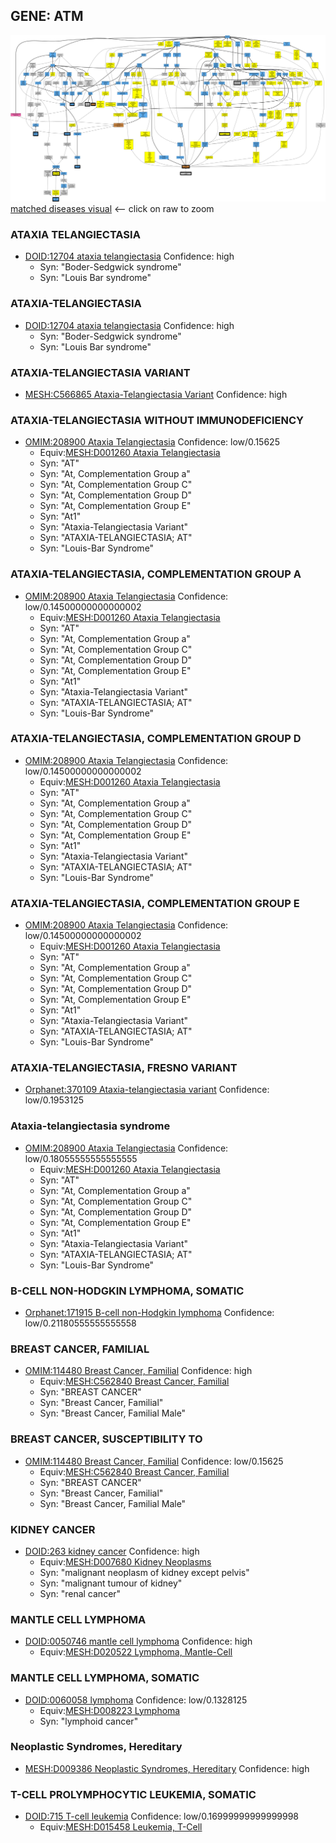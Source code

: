 
## GENE: ATM

![image](ATM.png)
[matched diseases visual](ATM.png)  <-- click on raw to zoom


### ATAXIA TELANGIECTASIA
 * [DOID:12704 ataxia telangiectasia](http://beta.monarchinitiative.org/disease/DOID:12704) Confidence: high
    * Syn: "Boder-Sedgwick syndrome"
    * Syn: "Louis Bar syndrome"

### ATAXIA-TELANGIECTASIA
 * [DOID:12704 ataxia telangiectasia](http://beta.monarchinitiative.org/disease/DOID:12704) Confidence: high
    * Syn: "Boder-Sedgwick syndrome"
    * Syn: "Louis Bar syndrome"

### ATAXIA-TELANGIECTASIA VARIANT
 * [MESH:C566865 Ataxia-Telangiectasia Variant](http://beta.monarchinitiative.org/disease/MESH:C566865) Confidence: high

### ATAXIA-TELANGIECTASIA WITHOUT IMMUNODEFICIENCY
 * [OMIM:208900 Ataxia Telangiectasia](http://beta.monarchinitiative.org/disease/OMIM:208900) Confidence: low/0.15625
    * Equiv:[MESH:D001260 Ataxia Telangiectasia](http://beta.monarchinitiative.org/disease/MESH:D001260)
    * Syn: "AT"
    * Syn: "At, Complementation Group a"
    * Syn: "At, Complementation Group C"
    * Syn: "At, Complementation Group D"
    * Syn: "At, Complementation Group E"
    * Syn: "At1"
    * Syn: "Ataxia-Telangiectasia Variant"
    * Syn: "ATAXIA-TELANGIECTASIA; AT"
    * Syn: "Louis-Bar Syndrome"

### ATAXIA-TELANGIECTASIA, COMPLEMENTATION GROUP A
 * [OMIM:208900 Ataxia Telangiectasia](http://beta.monarchinitiative.org/disease/OMIM:208900) Confidence: low/0.14500000000000002
    * Equiv:[MESH:D001260 Ataxia Telangiectasia](http://beta.monarchinitiative.org/disease/MESH:D001260)
    * Syn: "AT"
    * Syn: "At, Complementation Group a"
    * Syn: "At, Complementation Group C"
    * Syn: "At, Complementation Group D"
    * Syn: "At, Complementation Group E"
    * Syn: "At1"
    * Syn: "Ataxia-Telangiectasia Variant"
    * Syn: "ATAXIA-TELANGIECTASIA; AT"
    * Syn: "Louis-Bar Syndrome"

### ATAXIA-TELANGIECTASIA, COMPLEMENTATION GROUP D
 * [OMIM:208900 Ataxia Telangiectasia](http://beta.monarchinitiative.org/disease/OMIM:208900) Confidence: low/0.14500000000000002
    * Equiv:[MESH:D001260 Ataxia Telangiectasia](http://beta.monarchinitiative.org/disease/MESH:D001260)
    * Syn: "AT"
    * Syn: "At, Complementation Group a"
    * Syn: "At, Complementation Group C"
    * Syn: "At, Complementation Group D"
    * Syn: "At, Complementation Group E"
    * Syn: "At1"
    * Syn: "Ataxia-Telangiectasia Variant"
    * Syn: "ATAXIA-TELANGIECTASIA; AT"
    * Syn: "Louis-Bar Syndrome"

### ATAXIA-TELANGIECTASIA, COMPLEMENTATION GROUP E
 * [OMIM:208900 Ataxia Telangiectasia](http://beta.monarchinitiative.org/disease/OMIM:208900) Confidence: low/0.14500000000000002
    * Equiv:[MESH:D001260 Ataxia Telangiectasia](http://beta.monarchinitiative.org/disease/MESH:D001260)
    * Syn: "AT"
    * Syn: "At, Complementation Group a"
    * Syn: "At, Complementation Group C"
    * Syn: "At, Complementation Group D"
    * Syn: "At, Complementation Group E"
    * Syn: "At1"
    * Syn: "Ataxia-Telangiectasia Variant"
    * Syn: "ATAXIA-TELANGIECTASIA; AT"
    * Syn: "Louis-Bar Syndrome"

### ATAXIA-TELANGIECTASIA, FRESNO VARIANT
 * [Orphanet:370109 Ataxia-telangiectasia variant](http://beta.monarchinitiative.org/disease/Orphanet:370109) Confidence: low/0.1953125

### Ataxia-telangiectasia syndrome
 * [OMIM:208900 Ataxia Telangiectasia](http://beta.monarchinitiative.org/disease/OMIM:208900) Confidence: low/0.18055555555555555
    * Equiv:[MESH:D001260 Ataxia Telangiectasia](http://beta.monarchinitiative.org/disease/MESH:D001260)
    * Syn: "AT"
    * Syn: "At, Complementation Group a"
    * Syn: "At, Complementation Group C"
    * Syn: "At, Complementation Group D"
    * Syn: "At, Complementation Group E"
    * Syn: "At1"
    * Syn: "Ataxia-Telangiectasia Variant"
    * Syn: "ATAXIA-TELANGIECTASIA; AT"
    * Syn: "Louis-Bar Syndrome"

### B-CELL NON-HODGKIN LYMPHOMA, SOMATIC
 * [Orphanet:171915 B-cell non-Hodgkin lymphoma](http://beta.monarchinitiative.org/disease/Orphanet:171915) Confidence: low/0.21180555555555558

### BREAST CANCER, FAMILIAL
 * [OMIM:114480 Breast Cancer, Familial](http://beta.monarchinitiative.org/disease/OMIM:114480) Confidence: high
    * Equiv:[MESH:C562840 Breast Cancer, Familial](http://beta.monarchinitiative.org/disease/MESH:C562840)
    * Syn: "BREAST CANCER"
    * Syn: "Breast Cancer, Familial"
    * Syn: "Breast Cancer, Familial Male"

### BREAST CANCER, SUSCEPTIBILITY TO
 * [OMIM:114480 Breast Cancer, Familial](http://beta.monarchinitiative.org/disease/OMIM:114480) Confidence: low/0.15625
    * Equiv:[MESH:C562840 Breast Cancer, Familial](http://beta.monarchinitiative.org/disease/MESH:C562840)
    * Syn: "BREAST CANCER"
    * Syn: "Breast Cancer, Familial"
    * Syn: "Breast Cancer, Familial Male"

### KIDNEY CANCER
 * [DOID:263 kidney cancer](http://beta.monarchinitiative.org/disease/DOID:263) Confidence: high
    * Equiv:[MESH:D007680 Kidney Neoplasms](http://beta.monarchinitiative.org/disease/MESH:D007680)
    * Syn: "malignant neoplasm of kidney except pelvis"
    * Syn: "malignant tumour of kidney"
    * Syn: "renal cancer"

### MANTLE CELL LYMPHOMA
 * [DOID:0050746 mantle cell lymphoma](http://beta.monarchinitiative.org/disease/DOID:0050746) Confidence: high
    * Equiv:[MESH:D020522 Lymphoma, Mantle-Cell](http://beta.monarchinitiative.org/disease/MESH:D020522)

### MANTLE CELL LYMPHOMA, SOMATIC
 * [DOID:0060058 lymphoma](http://beta.monarchinitiative.org/disease/DOID:0060058) Confidence: low/0.1328125
    * Equiv:[MESH:D008223 Lymphoma](http://beta.monarchinitiative.org/disease/MESH:D008223)
    * Syn: "lymphoid cancer"

### Neoplastic Syndromes, Hereditary
 * [MESH:D009386 Neoplastic Syndromes, Hereditary](http://beta.monarchinitiative.org/disease/MESH:D009386) Confidence: high

### T-CELL PROLYMPHOCYTIC LEUKEMIA, SOMATIC
 * [DOID:715 T-cell leukemia](http://beta.monarchinitiative.org/disease/DOID:715) Confidence: low/0.16999999999999998
    * Equiv:[MESH:D015458 Leukemia, T-Cell](http://beta.monarchinitiative.org/disease/MESH:D015458)
